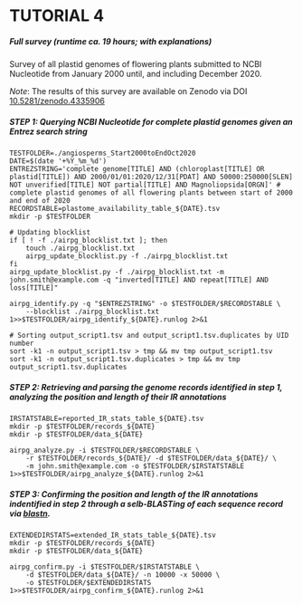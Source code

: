 TUTORIAL 4
==========
##### Full survey (runtime ca. 19 hours; with explanations)

Survey of all plastid genomes of flowering plants submitted to NCBI Nucleotide from January 2000 until, and including December 2020.

*Note*: The results of this survey are available on Zenodo via DOI [10.5281/zenodo.4335906](https://zenodo.org/record/4335906)


##### STEP 1: Querying NCBI Nucleotide for complete plastid genomes given an Entrez search string
```
TESTFOLDER=./angiosperms_Start2000toEndOct2020
DATE=$(date '+%Y_%m_%d')
ENTREZSTRING='complete genome[TITLE] AND (chloroplast[TITLE] OR plastid[TITLE]) AND 2000/01/01:2020/12/31[PDAT] AND 50000:250000[SLEN] NOT unverified[TITLE] NOT partial[TITLE] AND Magnoliopsida[ORGN]' # complete plastid genomes of all flowering plants between start of 2000 and end of 2020
RECORDSTABLE=plastome_availability_table_${DATE}.tsv
mkdir -p $TESTFOLDER

# Updating blocklist
if [ ! -f ./airpg_blocklist.txt ]; then
    touch ./airpg_blocklist.txt
    airpg_update_blocklist.py -f ./airpg_blocklist.txt
fi
airpg_update_blocklist.py -f ./airpg_blocklist.txt -m john.smith@example.com -q "inverted[TITLE] AND repeat[TITLE] AND loss[TITLE]"

airpg_identify.py -q "$ENTREZSTRING" -o $TESTFOLDER/$RECORDSTABLE \
    --blocklist ./airpg_blocklist.txt 1>>$TESTFOLDER/airpg_identify_${DATE}.runlog 2>&1

# Sorting output_script1.tsv and output_script1.tsv.duplicates by UID number
sort -k1 -n output_script1.tsv > tmp && mv tmp output_script1.tsv
sort -k1 -n output_script1.tsv.duplicates > tmp && mv tmp output_script1.tsv.duplicates
```

##### STEP 2: Retrieving and parsing the genome records identified in step 1, analyzing the position and length of their IR annotations
```
IRSTATSTABLE=reported_IR_stats_table_${DATE}.tsv
mkdir -p $TESTFOLDER/records_${DATE}
mkdir -p $TESTFOLDER/data_${DATE}

airpg_analyze.py -i $TESTFOLDER/$RECORDSTABLE \
    -r $TESTFOLDER/records_${DATE}/ -d $TESTFOLDER/data_${DATE}/ \
    -m john.smith@example.com -o $TESTFOLDER/$IRSTATSTABLE 1>>$TESTFOLDER/airpg_analyze_${DATE}.runlog 2>&1
```

##### STEP 3: Confirming the position and length of the IR annotations indentified in step 2 through a selb-BLASTing of each sequence record via [blastn](https://www.ncbi.nlm.nih.gov/books/NBK279690/).
```
EXTENDEDIRSTATS=extended_IR_stats_table_${DATE}.tsv
mkdir -p $TESTFOLDER/records_${DATE}
mkdir -p $TESTFOLDER/data_${DATE}

airpg_confirm.py -i $TESTFOLDER/$IRSTATSTABLE \
    -d $TESTFOLDER/data_${DATE}/ -n 10000 -x 50000 \
    -o $TESTFOLDER/$EXTENDEDIRSTATS 1>>$TESTFOLDER/airpg_confirm_${DATE}.runlog 2>&1
```
